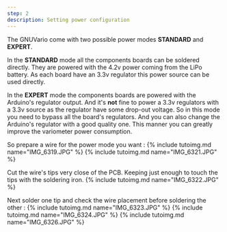 ```yaml
---
step: 2
description: Setting power configuration
---
```


The GNUVario come with two possible power modes **STANDARD** and **EXPERT**.

In the **STANDARD** mode all the components boards can be soldered directly. They are powered with the 4.2v power coming from the LiPo battery. As each board have an 3.3v regulator this power source can be used directly.

In the **EXPERT** mode the components boards are powered with the Arduino's regulator output. And it's **not** fine to power a 3.3v regulators with a 3.3v source as the regulator have some drop-out voltage. So in this mode you need to bypass all the board's regulators. And you can also change the Arduino's regulator with a good quality one. This manner you can greatly improve the variometer power consumption.

So prepare a wire for the power mode you want :
{% include tutoimg.md name="IMG_6319.JPG" %}
{% include tutoimg.md name="IMG_6321.JPG" %}

Cut the wire's tips very close of the PCB. Keeping just enough to touch the tips with the soldering iron.
{% include tutoimg.md name="IMG_6322.JPG" %}

Next solder one tip and check the wire placement before soldering the other :
{% include tutoimg.md name="IMG_6323.JPG" %}
{% include tutoimg.md name="IMG_6324.JPG" %}
{% include tutoimg.md name="IMG_6326.JPG" %}


